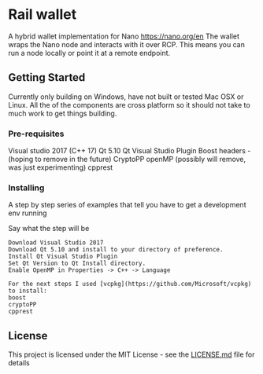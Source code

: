 # Rail wallet

A hybrid wallet implementation for  Nano https://nano.org/en
The wallet wraps the Nano node and interacts with it over RCP. 
This means you can run a node locally or point it at a remote endpoint.

## Getting Started

Currently only building on Windows, have not built or tested Mac OSX or Linux.
All the of the components are cross platform so it should not take to much work to get things building.

### Pre-requisites

Visual studio 2017 (C++ 17)
Qt 5.10
Qt Visual Studio Plugin
Boost headers - (hoping to remove in the future)
CryptoPP
openMP (possibly will remove, was just experimenting)
cpprest

### Installing

A step by step series of examples that tell you have to get a development env running

Say what the step will be

```
Download Visual Studio 2017
Download Qt 5.10 and install to your directory of preference.
Install Qt Visual Studio Plugin
Set Qt Version to Qt Install directory.
Enable OpenMP in Properties -> C++ -> Language

For the next steps I used [vcpkg](https://github.com/Microsoft/vcpkg) to install:
boost
cryptoPP
cpprest
```

## License

This project is licensed under the MIT License - see the [LICENSE.md](LICENSE.md) file for details

